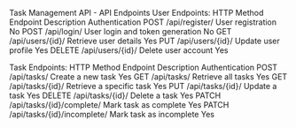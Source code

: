 Task Management API - API Endpoints
User Endpoints:
HTTP Method
Endpoint
Description
Authentication
POST
/api/register/
User registration
No
POST
/api/login/
User login and token generation
No
GET
/api/users/{id}/
Retrieve user details
Yes
PUT
/api/users/{id}/
Update user profile
Yes
DELETE
/api/users/{id}/
Delete user account
Yes





Task Endpoints:
HTTP Method
Endpoint
Description
Authentication
POST
/api/tasks/
Create a new task
Yes
GET
/api/tasks/
Retrieve all tasks
Yes
GET
/api/tasks/{id}/
Retrieve a specific task
Yes
PUT
/api/tasks/{id}/
Update a task
Yes
DELETE
/api/tasks/{id}/
Delete a task
Yes
PATCH
/api/tasks/{id}/complete/
Mark task as complete
Yes
PATCH
/api/tasks/{id}/incomplete/
Mark task as incomplete
Yes


